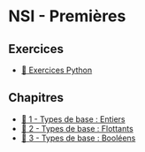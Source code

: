 # NSI - Premières

## Exercices

- [🔸 Exercices Python](exo_python.md)

## Chapitres

- [🔹 1 - Types de base : Entiers](Chapitres/Types_de_base_int.md)
- [🔹 2 - Types de base : Flottants](Chapitres/Types_de_base_float.md)
- [🔹 3 - Types de base : Booléens](Chapitres/Types_de_base_bool.md)
